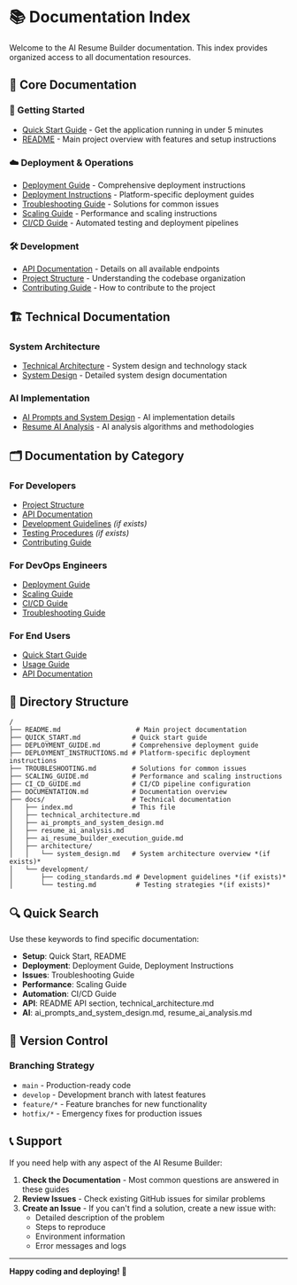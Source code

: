 # 📚 Documentation Index

Welcome to the AI Resume Builder documentation. This index provides organized access to all documentation resources.

## 📖 Core Documentation

### 🚀 Getting Started
- [Quick Start Guide](../QUICK_START.md) - Get the application running in under 5 minutes
- [README](../README.md) - Main project overview with features and setup instructions

### ☁️ Deployment & Operations
- [Deployment Guide](../DEPLOYMENT_GUIDE.md) - Comprehensive deployment instructions
- [Deployment Instructions](../DEPLOYMENT_INSTRUCTIONS.md) - Platform-specific deployment guides
- [Troubleshooting Guide](../TROUBLESHOOTING.md) - Solutions for common issues
- [Scaling Guide](../SCALING_GUIDE.md) - Performance and scaling instructions
- [CI/CD Guide](../CI_CD_GUIDE.md) - Automated testing and deployment pipelines

### 🛠️ Development
- [API Documentation](../README.md#-api-documentation) - Details on all available endpoints
- [Project Structure](../README.md#-project-structure) - Understanding the codebase organization
- [Contributing Guide](../README.md#-contributing) - How to contribute to the project

## 🏗️ Technical Documentation

### System Architecture
- [Technical Architecture](technical_architecture.md) - System design and technology stack
- [System Design](ai_resume_builder_execution_guide.md) - Detailed system design documentation

### AI Implementation
- [AI Prompts and System Design](ai_prompts_and_system_design.md) - AI implementation details
- [Resume AI Analysis](resume_ai_analysis.md) - AI analysis algorithms and methodologies

## 🗂️ Documentation by Category

### For Developers
- [Project Structure](../README.md#-project-structure)
- [API Documentation](../README.md#-api-documentation)
- [Development Guidelines](development/coding_standards.md) *(if exists)*
- [Testing Procedures](development/testing.md) *(if exists)*
- [Contributing Guide](../README.md#-contributing)

### For DevOps Engineers
- [Deployment Guide](../DEPLOYMENT_GUIDE.md)
- [Scaling Guide](../SCALING_GUIDE.md)
- [CI/CD Guide](../CI_CD_GUIDE.md)
- [Troubleshooting Guide](../TROUBLESHOOTING.md)

### For End Users
- [Quick Start Guide](../QUICK_START.md)
- [Usage Guide](../README.md#-usage-guide)
- [API Documentation](../README.md#-api-documentation)

## 📁 Directory Structure

```
/
├── README.md                   # Main project documentation
├── QUICK_START.md             # Quick start guide
├── DEPLOYMENT_GUIDE.md        # Comprehensive deployment guide
├── DEPLOYMENT_INSTRUCTIONS.md # Platform-specific deployment instructions
├── TROUBLESHOOTING.md         # Solutions for common issues
├── SCALING_GUIDE.md           # Performance and scaling instructions
├── CI_CD_GUIDE.md             # CI/CD pipeline configuration
├── DOCUMENTATION.md           # Documentation overview
├── docs/                      # Technical documentation
│   ├── index.md               # This file
│   ├── technical_architecture.md
│   ├── ai_prompts_and_system_design.md
│   ├── resume_ai_analysis.md
│   ├── ai_resume_builder_execution_guide.md
│   ├── architecture/
│   │   └── system_design.md   # System architecture overview *(if exists)*
│   └── development/
│       ├── coding_standards.md # Development guidelines *(if exists)*
│       └── testing.md          # Testing strategies *(if exists)*
```

## 🔍 Quick Search

Use these keywords to find specific documentation:

- **Setup**: Quick Start, README
- **Deployment**: Deployment Guide, Deployment Instructions
- **Issues**: Troubleshooting Guide
- **Performance**: Scaling Guide
- **Automation**: CI/CD Guide
- **API**: README API section, technical_architecture.md
- **AI**: ai_prompts_and_system_design.md, resume_ai_analysis.md

## 🔄 Version Control

### Branching Strategy
- `main` - Production-ready code
- `develop` - Development branch with latest features
- `feature/*` - Feature branches for new functionality
- `hotfix/*` - Emergency fixes for production issues

## 📞 Support

If you need help with any aspect of the AI Resume Builder:

1. **Check the Documentation** - Most common questions are answered in these guides
2. **Review Issues** - Check existing GitHub issues for similar problems
3. **Create an Issue** - If you can't find a solution, create a new issue with:
   - Detailed description of the problem
   - Steps to reproduce
   - Environment information
   - Error messages and logs

---

**Happy coding and deploying!** 🚀